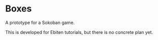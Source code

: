 # Boxes

A prototype for a Sokoban game.

This is developed for Ebiten tutorials, but there is no concrete plan yet.
